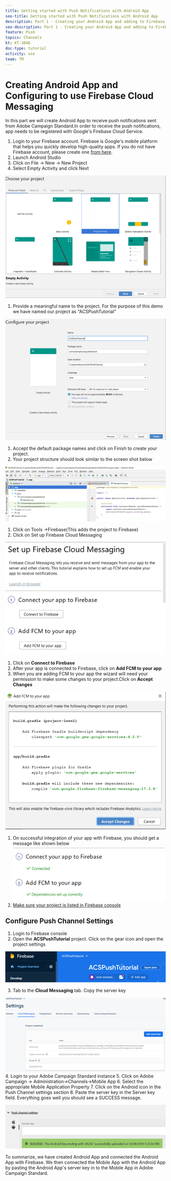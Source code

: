 ```yaml
---
title: Getting started with Push Notifications with Android App
seo-title: Getting started with Push Notifications with Android App
description: Part 1 - Creating your Android App and adding to Firebase. 
seo-description: Part 1 - Creating your Android App and adding to Firebase
feature: Push
topics: Channels
kt: KT-3846
doc-type: tutorial
activity: use
team: TM
---
```


# Creating Android App and Configuring to use Firebase Cloud Messaging

In this part we will create Android App to receive push notifications sent from Adobe Campaign Standard.In order to receive the push notifications, app needs to be registered with Google's Firebase Cloud Service.

1. Login to your Firebase account. Firebase is Google's mobile platform that helps you quickly develop high-quality apps. If you do not have Firebase account, please create one [from here](https://firebase.google.com).
1. Launch Android Studio
1. Click on File -> New -> New Project
1. Select Empty Activity and click Next

  ![android-project](assets/android-project.PNG)

1. Provide a meaningful name to the project. For the purpose of this demo we have named our project as "ACSPushTutorial"
 
 ![android-project-configuration](assets/android-project-configuration.PNG)

1. Accept the default package names and click on Finish to create your project.
1. Your project structure should look similar to the screen shot below
 
  ![android-project-structure](assets/android-project-structure.PNG)

1. Click on Tools ->Firebase(This adds the project to Firebase)
1. Click on Set up Firebase Cloud Messaging
    
  ![setup firebase](assets/android-project-firebase-messaging.PNG)


1. Click on **Connect to Firebase**
1. After your app is connected to Firebase, click on **Add FCM to your app**
1. When you are adding FCM to your app the wizard will need your permission to make some changes to your project.Click on **Accept Changes**

 ![add-fcm-to-your-app](assets/firebase-add-fcm-to-app.PNG)
1. On successful integration of your app with Firebase, you should get a message like shown below
 ![fcm-successfull](assets/android-firebase-success.PNG)
1. [Make sure your project is listed in Firebase console](https://console.firebase.google.com/)

## Configure Push Channel Settings

1. Login to Firebase console
2. Open the **ACSPushTutorial** project. Click on the gear icon and open the project settings 

![project-settings](assets/firebase-project-settings.PNG)

3. Tab to the **Cloud Messaging** tab. Copy the server key

![server-key](assets/firebase-server-key.PNG)
 4. Login to your Adobe Campaign Standard instance
 5. Click on Adobe Campaign -> Administration->Channels->Mobile App
 6. Select the appropriate Mobile Application Property
 7. Click on the Android icon in the Push Channel settings section
8. Paste the server key in the Server key field. Everything goes well you should see a SUCCESS message.

![push-channel-settings](assets/push-channel-settings.PNG)

To summarize, we have created Android App and connected the Android App with Firebase. We then connected the Mobile App with the Android App by pasting the Android App's server key in to the Mobile App in Adobe Campaign Standard.
